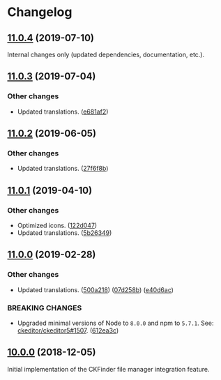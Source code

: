 Changelog
=========

## [11.0.4](https://github.com/ckeditor/ckeditor5-ckfinder/compare/v11.0.3...v11.0.4) (2019-07-10)

Internal changes only (updated dependencies, documentation, etc.).


## [11.0.3](https://github.com/ckeditor/ckeditor5-ckfinder/compare/v11.0.2...v11.0.3) (2019-07-04)

### Other changes

* Updated translations. ([e681af2](https://github.com/ckeditor/ckeditor5-ckfinder/commit/e681af2)) 


## [11.0.2](https://github.com/ckeditor/ckeditor5-ckfinder/compare/v11.0.1...v11.0.2) (2019-06-05)

### Other changes

* Updated translations. ([27f6f8b](https://github.com/ckeditor/ckeditor5-ckfinder/commit/27f6f8b)) 


## [11.0.1](https://github.com/ckeditor/ckeditor5-ckfinder/compare/v11.0.0...v11.0.1) (2019-04-10)

### Other changes

* Optimized icons. ([122d047](https://github.com/ckeditor/ckeditor5-ckfinder/commit/122d047))
* Updated translations. ([5b26349](https://github.com/ckeditor/ckeditor5-ckfinder/commit/5b26349)) 


## [11.0.0](https://github.com/ckeditor/ckeditor5-ckfinder/compare/v10.0.0...v11.0.0) (2019-02-28)

### Other changes

* Updated translations. ([500a218](https://github.com/ckeditor/ckeditor5-ckfinder/commit/500a218)) ([07d258b](https://github.com/ckeditor/ckeditor5-ckfinder/commit/07d258b)) ([e40d6ac](https://github.com/ckeditor/ckeditor5-ckfinder/commit/e40d6ac))

### BREAKING CHANGES

* Upgraded minimal versions of Node to `8.0.0` and npm to `5.7.1`. See: [ckeditor/ckeditor5#1507](https://github.com/ckeditor/ckeditor5/issues/1507). ([612ea3c](https://github.com/ckeditor/ckeditor5-cloud-services/commit/612ea3c))


## [10.0.0](https://github.com/ckeditor/ckeditor5-ckfinder/tree/v10.0.0) (2018-12-05)

Initial implementation of the CKFinder file manager integration feature.
